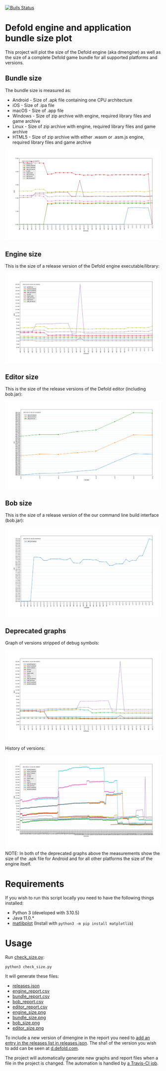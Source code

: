 [![Buils Status](https://github.com/britzl/dmengine_size/actions/workflows/check_size.yaml/badge.svg)](https://github.com/britzl/dmengine_size/actions/workflows/check_size.yaml)

# Defold engine and application bundle size plot
This project will plot the size of the Defold engine (aka dmengine) as well as the size of a complete Defold game bundle for all supported platforms and versions.

## Bundle size
The bundle size is measured as:

* Android - Size of .apk file containing one CPU architecture
* iOS - Size of .ipa file
* macOS - Size of .app file
* Windows - Size of zip archive with engine, required library files and game archive
* Linux - Size of zip archive with engine, required library files and game archive
* HTML5 - Size of zip archive with either .wasm or .asm.js engine, required library files and game archive

![Bundle size per platform and version](./bundle_size.png)


## Engine size
This is the size of a release version of the Defold engine executable/library:

![Engine size per platform and version](./engine_size.png)

## Editor size
This is the size of the release versions of the Defold editor (including bob.jar):

![Editor size per platform and version](./editor_size.png)

## Bob size
This is the size of a release version of the our command line build interface (bob.jar):

![bob.jar size per platform and version](./bob_size.png)


## Deprecated graphs
Graph of versions stripped of debug symbols:

![Size per platform and version](./legacy_engine_size_stripped.png)

History of versions:

![History of size per platform and version](./legacy_engine_size.png)

NOTE: In both of the deprecated graphs above the measurements show the size of the .apk file for Android and for all other platforms the size of the engine itself.

# Requirements
If you wish to run this script locally you need to have the following things installed:

* Python 3 (developed with 3.10.5)
* Java 11.0.*
* [matlibplot](http://matplotlib.org/) (Install with `python3 -m pip install matplotlib`)

# Usage
Run [check_size.py](check_size.py):

    python3 check_size.py

It will generate these files:
* [releases.json](releases.json)
* [engine_report.csv](engine_report.csv)
* [bundle_report.csv](bundle_report.csv)
* [bob_report.csv](bob_report.csv)
* [editor_report.csv](editor_report.csv)
* [engine_size.png](engine_size.png)
* [bundle_size.png](bundle_size.png)
* [bob_size.png](bob_size.png)
* [editor_size.png](editor_size.png)


To include a new version of dmengine in the report you need to [add an entry in the releases list in releases.json](https://github.com/britzl/dmengine_size/blob/master/releases.json). The sha1 of the version you wish to add can be seen at [d.defold.com](d.defold.com).

The project will automatically generate new graphs and report files when a file in the project is changed. The automation is handled by [a Travis-CI job](https://travis-ci.org/britzl/dmengine_size).
